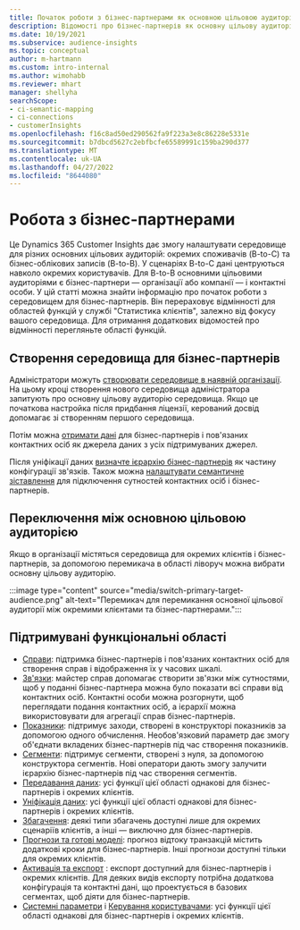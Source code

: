 ```yaml
---
title: Початок роботи з бізнес-партнерами як основною цільовою аудиторією
description: Відомості про бізнес-партнерів як основну цільову аудиторію Dynamics 365 Customer Insights.
ms.date: 10/19/2021
ms.subservice: audience-insights
ms.topic: conceptual
author: m-hartmann
ms.custom: intro-internal
ms.author: wimohabb
ms.reviewer: mhart
manager: shellyha
searchScope:
- ci-semantic-mapping
- ci-connections
- customerInsights
ms.openlocfilehash: f16c8ad50ed290562fa9f223a3e8c86228e5331e
ms.sourcegitcommit: b7dbcd5627c2ebfbcfe65589991c159ba290d377
ms.translationtype: MT
ms.contentlocale: uk-UA
ms.lasthandoff: 04/27/2022
ms.locfileid: "8644080"
---
```

# <a name="work-with-business-accounts"></a>Робота з бізнес-партнерами

Це Dynamics 365 Customer Insights дає змогу налаштувати середовище для різних основних цільових аудиторій: окремих споживачів (B-to-C) та бізнес-облікових записів (B-to-B). У сценаріях B-to-C дані центруються навколо окремих користувачів. Для B-to-B основними цільовими аудиторіями є бізнес-партнери — організації або компанії — і контактні особи. У цій статті можна знайти інформацію про початок роботи з середовищем для бізнес-партнерів. Він перераховує відмінності для областей функцій у службі "Статистика клієнтів", залежно від фокусу вашого середовища. Для отримання додаткових відомостей про відмінності перегляньте області функцій. 

## <a name="create-an-environment-for-business-accounts"></a>Створення середовища для бізнес-партнерів

Адміністратори можуть [створювати середовище в наявній організації](create-environment.md). На цьому кроці створення нового середовища адміністратора запитують про основну цільову аудиторію середовища. Якщо це початкова настройка після придбання ліцензії, керований досвід допомагає зі створенням першого середовища.

Потім можна [отримати дані](data-sources.md) для бізнес-партнерів і пов'язаних контактних осіб як джерела даних з усіх підтримуваних джерел.

Після уніфікації даних [визначте ієрархію бізнес-партнерів](relationships.md#set-up-account-hierarchies) як частину конфігурації зв'язків. Також можна [налаштувати семантичне зіставлення](semantic-mappings.md) для підключення сутностей контактних осіб і бізнес-партнерів. 

## <a name="switch-between-primary-target-audience"></a>Переключення між основною цільовою аудиторією

Якщо в організації містяться середовища для окремих клієнтів і бізнес-партнерів, за допомогою перемикача в області ліворуч можна вибрати основну цільову аудиторію.

:::image type="content" source="media/switch-primary-target-audience.png" alt-text="Перемикач для перемикання основної цільової аудиторії між окремими клієнтами та бізнес-партнерами.":::

## <a name="supported-feature-areas"></a>Підтримувані функціональні області

- [Справи](activities.md): підтримка бізнес-партнерів і пов'язаних контактних осіб для створення справ і відображення їх у часових шкалі.
- [Зв'язки](relationships.md): майстер справ допомагає створити зв'язки між сутностями, щоб у поданні бізнес-партнера можна було показати всі справи від контактних осіб. Контактні особи можна розгорнути, щоб переглядати подання контактних осіб, а ієрархії можна використовувати для агрегації справ бізнес-партнерів.
- [Показники](measures.md): підтримує заходи, створені в конструкторі показників за допомогою одного обчислення. Необов'язковий параметр дає змогу об'єднати вкладених бізнес-партнерів під час створення показників.
- [Сегменти](segments.md): підтримує сегменти, створені з нуля, за допомогою конструктора сегментів. Нові оператори дають змогу залучити ієрархію бізнес-партнерів під час створення сегментів.
- [Передавання даних](data-sources.md): усі функції цієї області однакові для бізнес-партнерів і окремих клієнтів.
- [Уніфікація даних](data-unification.md): усі функції цієї області однакові для бізнес-партнерів і окремих клієнтів.
- [Збагачення](enrichment-hub.md): деякі типи збагачень доступні лише для окремих сценаріїв клієнтів, а інші — виключно для бізнес-партнерів.
- [Прогнози та готові моделі](predictions-overview.md): прогноз відтоку транзакцій містить додаткові кроки для бізнес-партнерів. Інші прогнози доступні тільки для окремих клієнтів.
- [Активація та експорт](export-destinations.md) : експорт доступний для бізнес-партнерів і окремих клієнтів. Для деяких видів експорту потрібна додаткова конфігурація та контактні дані, що проектується в базових сегментах, щоб діяти для бізнес-партнерів.
- [Системні параметри](system.md) і [Керування користувачами](permissions.md): усі функції цієї області однакові для бізнес-партнерів і окремих клієнтів.

